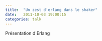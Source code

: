 ```yaml
---
title:  "Un zest d'erlang dans le shaker"
date:   2011-10-03 19:00:15
categories: talk
---
```


Présentation d'Erlang